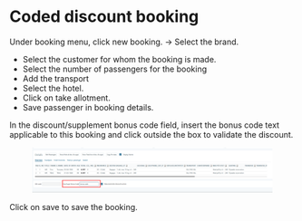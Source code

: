 # Coded discount booking

Under booking menu, click new booking. -> Select the brand.&#x20;

* Select the customer for whom the booking is made.&#x20;
* Select the number of passengers for the booking&#x20;
* Add the transport&#x20;
* Select the hotel.&#x20;
* Click on take allotment.&#x20;
* Save passenger in booking details.&#x20;

In the discount/supplement bonus code field, insert the bonus code text applicable to this booking and click outside the box to validate the discount.&#x20;

<figure><img src="../../.gitbook/assets/image (4) (1) (1) (1) (1) (1) (1) (1) (1) (1) (1) (1) (1) (1).png" alt=""><figcaption></figcaption></figure>

Click on save to save the booking.
